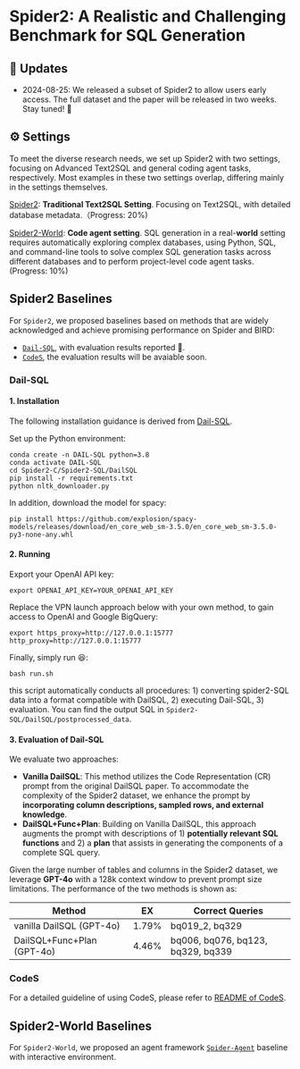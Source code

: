 # Spider2: A Realistic and Challenging Benchmark for SQL Generation

<!-- ![Local Image](./assets/Spider2_Main.png) -->


## 📢 Updates

- 2024-08-25: We released a subset of Spider2 to allow users early access. The full dataset and the paper will be released in two weeks. Stay tuned! 🤗


## ⚙️ Settings

To meet the diverse research needs, we set up Spider2 with two settings, focusing on Advanced Text2SQL and general coding agent tasks, respectively. Most examples in these two settings overlap, differing mainly in the settings themselves.

[Spider2](https://github.com/xlang-ai/Spider2/tree/main/Spider2): **Traditional Text2SQL Setting**. Focusing on Text2SQL, with detailed database metadata.（Progress: 20%)

[Spider2-World](https://github.com/xlang-ai/Spider2/tree/main/Spider2-World): **Code agent setting**. SQL generation in a real-**world** setting requires automatically exploring complex databases, using Python, SQL, and command-line tools to solve complex SQL generation tasks across different databases and to perform project-level code agent tasks. (Progress: 10%)


## Spider2 Baselines

For `Spider2`, we proposed baselines based on methods that are widely acknowledged and achieve promising performance on Spider and BIRD: 
- [`Dail-SQL`](https://github.com/xlang-ai/Spider2/blob/main/Spider2-baselines/DailSQL/README.md), with evaluation results reported :test_tube:.
- [`CodeS`](https://github.com/xlang-ai/Spider2/tree/main/Spider2-baselines/CodeS/README.md), the evaluation results will be avaiable soon.

### Dail-SQL

#### 1. Installation 

The following installation guidance is derived from [Dail-SQL](https://github.com/BeachWang/DAIL-SQL).

Set up the Python environment:
```
conda create -n DAIL-SQL python=3.8
conda activate DAIL-SQL
cd Spider2-C/Spider2-SQL/DailSQL
pip install -r requirements.txt
python nltk_downloader.py
```


In addition, download the model for spacy:
```
pip install https://github.com/explosion/spacy-models/releases/download/en_core_web_sm-3.5.0/en_core_web_sm-3.5.0-py3-none-any.whl
```

#### 2. Running

Export your OpenAI API key:
```
export OPENAI_API_KEY=YOUR_OPENAI_API_KEY
```

Replace the VPN launch approach below with your own method, to gain access to OpenAI and Google BigQuery:
```
export https_proxy=http://127.0.0.1:15777 http_proxy=http://127.0.0.1:15777
```

Finally, simply run :laughing::
```
bash run.sh
```
this script automatically conducts all procedures: 1) converting spider2-SQL data into a format compatible with DailSQL, 2) executing Dail-SQL, 3) evaluation. You can find the output SQL in `Spider2-SQL/DailSQL/postprocessed_data`.

#### 3. Evaluation of Dail-SQL

We evaluate two approaches:
- **Vanilla DailSQL**: This method utilizes the Code Representation (CR) prompt from the original DailSQL paper. To accommodate the complexity of the Spider2 dataset, we enhance the prompt by **incorporating column descriptions, sampled rows, and external knowledge**.
- **DailSQL+Func+Plan**: Building on Vanilla DailSQL, this approach augments the prompt with descriptions of 1) **potentially relevant SQL functions** and 2) a **plan** that assists in generating the components of a complete SQL query.
  
Given the large number of tables and columns in the Spider2 dataset, we leverage **GPT-4o** with a 128k context window to prevent prompt size limitations. The performance of the two methods is shown as:

| Method                     | EX   | Correct Queries                       |
| -------------------------- | ---- | ------------------------------------- |
| vanilla DailSQL (GPT-4o)   | 1.79% | bq019_2, bq329                   |
| DailSQL+Func+Plan (GPT-4o) | 4.46% | bq006, bq076, bq123, bq329, bq339 |

### CodeS

For a detailed guideline of using CodeS, please refer to [README of CodeS](https://github.com/xlang-ai/Spider2/tree/main/Spider2-baselines/CodeS).


## Spider2-World Baselines
For `Spider2-World`, we proposed an agent framework [`Spider-Agent`](https://github.com/xlang-ai/Spider2/tree/main/Spider-Agent) baseline with interactive environment. 




